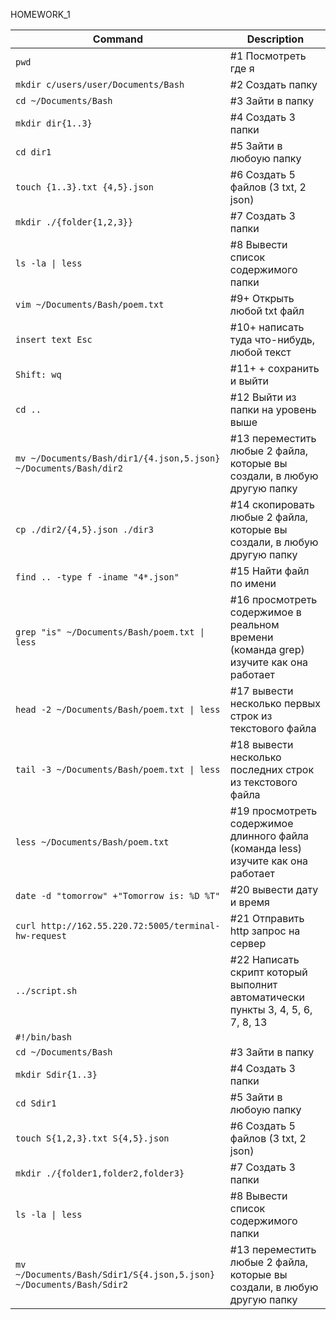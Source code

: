 HOMEWORK_1

| Command | Description |
| --- | --- |
| `pwd`|					#1 Посмотреть где я |
| `mkdir c/users/user/Documents/Bash`|	#2 Создать папку |
| `cd ~/Documents/Bash`|			#3 Зайти в папку |
| `mkdir dir{1..3}`|				#4 Создать 3 папки	 |		
| `cd dir1`|					#5 Зайти в любоую папку |
| `touch {1..3}.txt {4,5}.json`| #6 Создать 5 файлов (3 txt, 2 json) |	
| `mkdir ./{folder{1,2,3}}`|	#7 Создать 3 папки	 |				
| `ls -la \| less`|				#8 Вывести список содержимого папки |
| `vim ~/Documents/Bash/poem.txt`|		#9+ Открыть любой txt файл |
| `insert text Esc`|				#10+ написать туда что-нибудь, любой текст |
| `Shift: wq`|				#11+ + сохранить и выйти |
| `cd ..`|					#12 Выйти из папки на уровень выше |
| `mv ~/Documents/Bash/dir1/{4.json,5.json} ~/Documents/Bash/dir2`|	#13 переместить любые 2 файла, которые вы создали, в любую другую папку |
| `cp ./dir2/{4,5}.json ./dir3`|		#14 скопировать любые 2 файла, которые вы создали, в любую другую папку |
| `find .. -type f -iname "4*.json"`|	#15 Найти файл по имени |
| `grep "is" ~/Documents/Bash/poem.txt \| less`|		#16 просмотреть содержимое в реальном времени (команда grep) изучите как она работает |
| `head -2 ~/Documents/Bash/poem.txt \| less	`|	#17 вывести несколько первых строк из текстового файла |
| `tail -3 ~/Documents/Bash/poem.txt \| less	`|	#18 вывести несколько последних строк из текстового файла	 |
| `less ~/Documents/Bash/poem.txt  `|	 		#19 просмотреть содержимое длинного файла (команда less) изучите как она работает |
| `date -d "tomorrow" +"Tomorrow is: %D %T"`|					#20 вывести дату и время |
| `curl http://162.55.220.72:5005/terminal-hw-request`|	#21 Отправить http запрос на сервер |
| `../script.sh`|				#22 Написать скрипт который выполнит автоматически пункты 3, 4, 5, 6, 7, 8, 13 |
| `#!/bin/bash`| |
| `cd ~/Documents/Bash `|                    #3 Зайти в папку |
| `mkdir Sdir{1..3} `|                       #4 Создать 3 папки |
| `cd Sdir1 `|                               #5 Зайти в любоую папку |
| `touch S{1,2,3}.txt S{4,5}.json `|         #6 Создать 5 файлов (3 txt, 2 json)
|`mkdir ./{folder1,folder2,folder3}`|  	#7 Создать 3 папки |
| `ls -la \| less `|                          #8 Вывести список содержимого папки |
| `mv ~/Documents/Bash/Sdir1/S{4.json,5.json} ~/Documents/Bash/Sdir2`|  #13  переместить любые 2 файла, которые вы создали, в любую другую папку |
